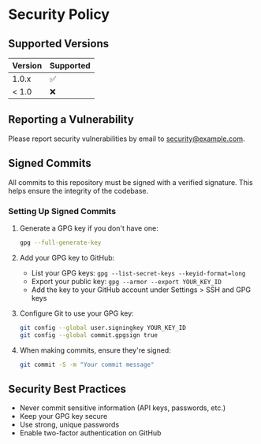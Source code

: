 # Security Policy

## Supported Versions

| Version | Supported          |
| ------- | ------------------ |
| 1.0.x   | :white_check_mark: |
| < 1.0   | :x:                |

## Reporting a Vulnerability

Please report security vulnerabilities by email to <security@example.com>.

## Signed Commits

All commits to this repository must be signed with a verified signature. This helps ensure the integrity of the codebase.

### Setting Up Signed Commits

1. Generate a GPG key if you don't have one:

   ```bash
   gpg --full-generate-key
   ```

2. Add your GPG key to GitHub:
   - List your GPG keys: `gpg --list-secret-keys --keyid-format=long`
   - Export your public key: `gpg --armor --export YOUR_KEY_ID`
   - Add the key to your GitHub account under Settings > SSH and GPG keys

3. Configure Git to use your GPG key:

   ```bash
   git config --global user.signingkey YOUR_KEY_ID
   git config --global commit.gpgsign true
   ```

4. When making commits, ensure they're signed:

   ```bash
   git commit -S -m "Your commit message"
   ```

## Security Best Practices

- Never commit sensitive information (API keys, passwords, etc.)
- Keep your GPG key secure
- Use strong, unique passwords
- Enable two-factor authentication on GitHub
